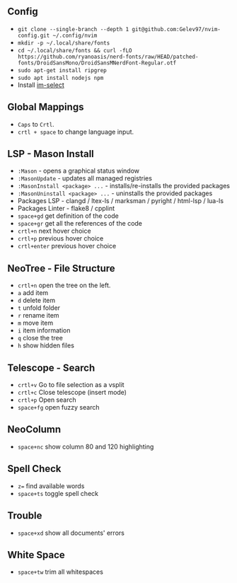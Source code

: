 ## Config
-   `git clone --single-branch --depth 1 git@github.com:Gelev97/nvim-config.git ~/.config/nvim`
-   `mkdir -p ~/.local/share/fonts`
-   `cd ~/.local/share/fonts && curl -fLO https://github.com/ryanoasis/nerd-fonts/raw/HEAD/patched-fonts/DroidSansMono/DroidSansMNerdFont-Regular.otf`
-   `sudo apt-get install ripgrep`
-   `sudo apt install nodejs npm`
-   Install [im-select](https://github.com/daipeihust/im-select)

## Global Mappings
-   `Caps` to `Crtl`.
-   `crtl + space` to change language input.

## LSP - Mason Install
-   `:Mason` - opens a graphical status window
-   `:MasonUpdate` - updates all managed registries
-   `:MasonInstall <package> ...` - installs/re-installs the provided packages
-   `:MasonUninstall <package> ...` - uninstalls the provided packages
-   Packages LSP - clangd / ltex-ls / marksman / pyright / html-lsp / lua-ls
-   Packages Linter - flake8 / cpplint
-   `space+gd` get definition of the code
-   `space+gr` get all the references of the code
-   `crtl+n` next hover choice
-   `crtl+p` previous hover choice
-   `crtl+enter` previous hover choice

## NeoTree - File Structure
-   `crtl+n` open the tree on the left.
-   `a` add item
-   `d` delete item
-   `t` unfold folder
-   `r` rename item
-   `m` move item
-   `i` item information
-   `q` close the tree
-   `h` show hidden files

## Telescope - Search
-   `crtl+v` Go to file selection as a vsplit
-   `crtl+c` Close telescope (insert mode)
-   `crtl+p` Open search
-   `space+fg` open fuzzy search

## NeoColumn
-   `space+nc` show column 80 and 120 highlighting

## Spell Check
-   `z=` find available words
-   `space+ts` toggle spell check

## Trouble
-   `space+xd` show all documents' errors

## White Space
-   `space+tw` trim all whitespaces
